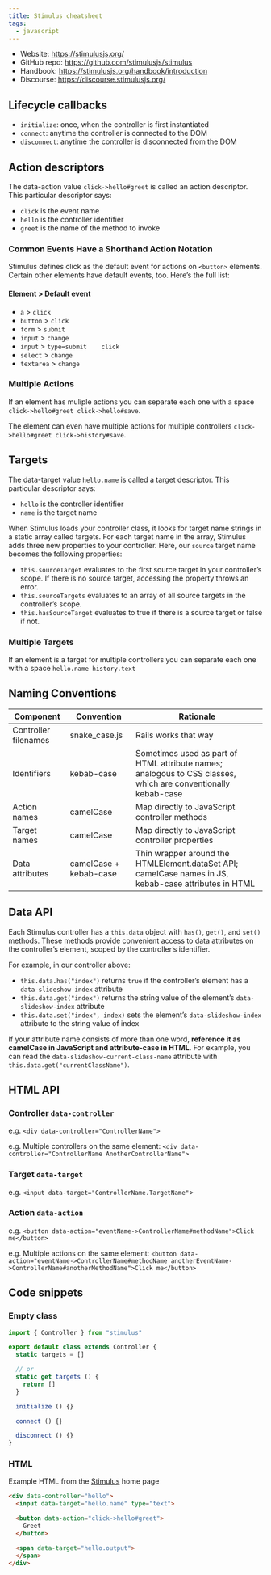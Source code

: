 ```yaml
---
title: Stimulus cheatsheet
tags:
  - javascript
---
```


- Website: https://stimulusjs.org/
- GitHub repo: https://github.com/stimulusjs/stimulus
- Handbook: https://stimulusjs.org/handbook/introduction
- Discourse: https://discourse.stimulusjs.org/

## Lifecycle callbacks

- `initialize`: once, when the controller is first instantiated
- `connect`: anytime the controller is connected to the DOM
- `disconnect`: anytime the controller is disconnected from the DOM

## Action descriptors
The data-action value `click->hello#greet` is called an action descriptor. This particular descriptor says:

- `click` is the event name
- `hello` is the controller identifier
- `greet` is the name of the method to invoke

### Common Events Have a Shorthand Action Notation
Stimulus defines click as the default event for actions on `<button>` elements. Certain other elements have default events, too. Here’s the full list:

#### Element > Default event
- `a` > `click`
- `button` > `click`
- `form` > `submit`
- `input` > `change`
- `input` > `type=submit	click`
- `select` > `change`
- `textarea` > `change`

### Multiple Actions
If an element has muliple actions you can separate each one with a space `click->hello#greet click->hello#save`.

The element can even have multiple actions for multiple controllers `click->hello#greet click->history#save`.

## Targets
The data-target value `hello.name` is called a target descriptor. This particular descriptor says:

- `hello` is the controller identifier
- `name` is the target name

When Stimulus loads your controller class, it looks for target name strings in a static array called targets. For each target name in the array, Stimulus adds three new properties to your controller. Here, our `source` target name becomes the following properties:

- `this.sourceTarget` evaluates to the first source target in your controller’s scope. If there is no source target, accessing the property throws an error.
- `this.sourceTargets` evaluates to an array of all source targets in the controller’s scope.
- `this.hasSourceTarget` evaluates to true if there is a source target or false if not.

### Multiple Targets
If an element is a target for multiple controllers you can separate each one with a space `hello.name history.text`

## Naming Conventions

| Component            | Convention             | Rationale                                                                                                     |
| -------------------- | ---------------------- | ------------------------------------------------------------------------------------------------------------- |
| Controller filenames | snake_case.js          | Rails works that way                                                                                          |
| Identifiers          | kebab-case             | Sometimes used as part of HTML attribute names; analogous to CSS classes, which are conventionally kebab-case |
| Action names         | camelCase              | Map directly to JavaScript controller methods                                                                 |
| Target names         | camelCase              | Map directly to JavaScript controller properties                                                              |
| Data attributes      | camelCase + kebab-case | Thin wrapper around the HTMLElement.dataSet API; camelCase names in JS, kebab-case attributes in HTML         |

## Data API
Each Stimulus controller has a `this.data` object with `has()`, `get()`, and `set()` methods. These methods provide convenient access to data attributes on the controller’s element, scoped by the controller’s identifier.

For example, in our controller above:

- `this.data.has("index")` returns `true` if the controller’s element has a `data-slideshow-index` attribute
- `this.data.get("index")` returns the string value of the element’s `data-slideshow-index` attribute
- `this.data.set("index", index)` sets the element’s `data-slideshow-index` attribute to the string value of index

If your attribute name consists of more than one word, **reference it as camelCase in JavaScript and attribute-case in HTML**. For example, you can read the `data-slideshow-current-class-name` attribute with `this.data.get("currentClassName")`.

## HTML API
### Controller `data-controller`
e.g. `<div data-controller="ControllerName">`

e.g. Multiple controllers on the same element: `<div data-controller="ControllerName AnotherControllerName">`

### Target `data-target`
e.g. `<input data-target="ControllerName.TargetName"`>

### Action `data-action`
e.g. `<button data-action="eventName->ControllerName#methodName">Click me</button>`

e.g. Multiple actions on the same element: `<button data-action="eventName->ControllerName#methodName anotherEventName->ControllerName#anotherMethodName">Click me</button>`


## Code snippets

### Empty class
```js
import { Controller } from "stimulus"

export default class extends Controller {
  static targets = []

  // or
  static get targets () {
    return []
  }

  initialize () {}

  connect () {}

  disconnect () {}
}
```

### HTML
Example HTML from the [Stimulus](https://stimulusjs.org/) home page
```html
<div data-controller="hello">
  <input data-target="hello.name" type="text">

  <button data-action="click->hello#greet">
    Greet
  </button>

  <span data-target="hello.output">
  </span>
</div>
```
